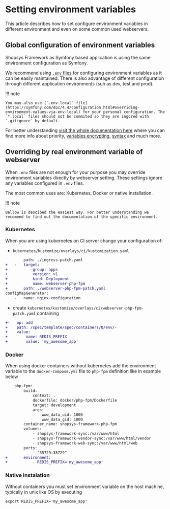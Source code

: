# Setting environment variables

This article describes how to set configure environment variables in different environment and even on some common used webservers.

## Global configuration of environment variables

Shopsys Framework as Symfony based application is using the same environment configuration as Symfony.

We recommend using [`.env` files](https://symfony.com/doc/4.4/configuration.html#configuring-environment-variables-in-env-files) for configuring environment variables as it can be easily maintained. There is also advantage of different configuration through different application environments (suh as dev, test and prod).

!!! note

    You may also use [`.env.local` file](https://symfony.com/doc/4.4/configuration.html#overriding-environment-values-via-env-local) for your personal configuration. The `*.local` files should not be commited so they are ingored with `.gitignore` by default.

For better understanding [visit the whole documentation here](https://symfony.com/doc/4.4/configuration.html#configuration-environments) where you can find more info about priority, [variables encrypting](https://symfony.com/doc/4.4/configuration.html#encrypting-environment-variables-secrets), [syntax](https://symfony.com/doc/4.4/configuration.html#env-file-syntax) and much more.

## Overriding by real environment variable of webserver

When `.env` files are not enough for your purpose you may override environment variables directly by webserver setting. These settings ignore any variables configured in `.env` files.

The most common uses are: Kubernetes, Docker or native installation.

!!! note
    
    Bellow is descibed the easiest way. For better understanding we recomend to find out the documentation of the specific environment.

### Kubernetes

When you are using kubernetes on CI server change your configuration of:

- `kubernetes/kustomize/overlays/ci/kustomization.yaml`

```diff
        path: ./ingress-patch.yaml
+   -   target:
+           group: apps
+           version: v1
+           kind: Deployment
+           name: webserver-php-fpm
+       path: ./webserver-php-fpm-patch.yaml
configMapGenerator:
    -   name: nginx-configuration
```

- create `kubernetes/kustomize/overlays/ci/webserver-php-fpm-patch.yaml` containing

```diff
+-   op: add
+    path: /spec/template/spec/containers/0/env/-
+    value:
+        name: REDIS_PREFIX
+        value: 'my_awesome_app'
```

### Docker

When using docker containers without kubernetes add the environment variable to the `docker-compose.yml` file to `php-fpm` definition like in example below

```diff
    php-fpm:
        build:
            context: .
            dockerfile: docker/php-fpm/Dockerfile
            target: development
            args:
                www_data_uid: 1000
                www_data_gid: 1000
        container_name: shopsys-framework-php-fpm
        volumes:
            - shopsys-framework-sync:/var/www/html
            - shopsys-framework-vendor-sync:/var/www/html/vendor
            - shopsys-framework-web-sync:/var/www/html/web
        ports:
            - "35729:35729"
+       environment:
+           - REDIS_PREFIX='my_awesome_app'
```


### Native instalation

Without containers you must set environment variable on the host machine, typically in unix like OS by executing

```
export REDIS_PREFIX='my_awesome_app'
```
